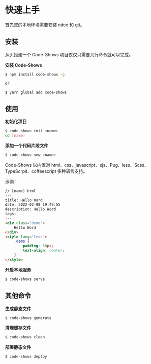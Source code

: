 # 快速上手
首先您的本地环境需要安装 ndoe 和 git。

## 安装
从头搭建一个 Code-Shows 项目仅仅只需要几行命令就可以完成。

**安装 Code-Shows**
``` bash
$ npm install code-shows -g

or

$ yarn global add code-shows
```

## 使用

**初始化项目**
``` bash
$ code-shows init <name>
cd [name]
```

**添加一个代码片段文件**
``` bash
$ code-shows new <name>
```

Code-Shows 以内置对 html、css、javascript、ejs、Pug、less、Scss、TypeScrpit、coffeescript 多种语言支持。

示例：
``` html
// [name].html
---
title: Hello Word
date: 2022-02-08 19:49:55
description: Hello Word
tags:
---
<div class="demo">
    Hello Word
</div>
<style lang='less'>
    .demo {
        padding: 50px;
        text-align: center;
    }
</style>
```

**开启本地服务**
``` bash
$ code-shows serve
```

## 其他命令

**生成静态文件**
``` bash
$ code-shows generate
```

**清理缓存文件**
``` bash
$ code-shows clean
```

**部署静态文件**
``` bash
$ code-shows deploy
```